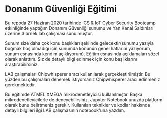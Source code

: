 # Donanım Güvenliği Eğitimi
Bu repoda 27 Haziran 2020 tarihinde ICS &amp; IoT Cyber Security Bootcamp etkinliğinde yaptığım Donanım Güvenliği sunumu ve Yan Kanal Saldırıları üzerine 3 örnek lab çalışması sunulmuştur. 

Sunum size daha çok konu başlıkları şeklinde gelecektir(sunumu yazıyla boğmak hoş olmadığı için sunumda konunun genel hatlarını yazıyorum, sunum esnasında kendim açıklıyorum). Eğitim esnasında açıklamaları sözel olarak anlattım. Siz de detaylı bilgi edinmek için konu başlıklarını araştırabilirsiniz.

LAB çalışmaları Chipwhisperer aracı kullanılarak gerçekleştirilmiştir. Bu yüzden bu çalışmaları denemek istiyorsanız Chipwhisperer aracı edinmeniz gerekmektedir. 

Bu eğitimde ATMEL XMEGA mikrodenetleyicisi kullanılmıştır. Başka mikrodenetleyicilerle de deneyebilirsiniz. Jupyter Notebook'unuzda platform olarak bunu belirtmeniz gerekir. Kullanılan teknikler ve kodlar hakkında detaylı bilgileri ilgi LAB çalışmasının notebook'una yazdım. 
